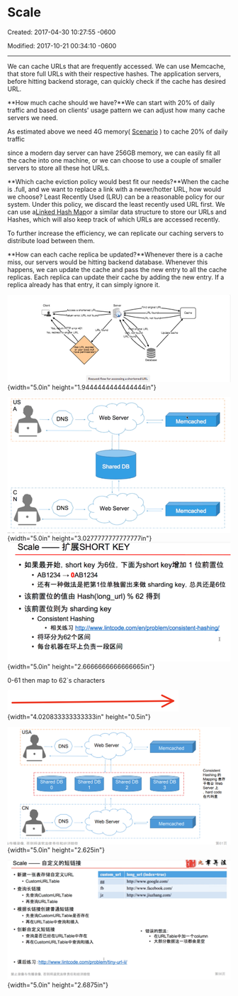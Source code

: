 # Scale

Created: 2017-04-30 10:27:55 -0600

Modified: 2017-10-21 00:34:10 -0600

---

We can cache URLs that are frequently accessed. We can use Memcache, that store full URLs with their respective hashes. The application servers, before hitting backend storage, can quickly check if the cache has desired URL.





**How much cache should we have?**We can start with 20% of daily traffic and based on clients' usage pattern we can adjust how many cache servers we need.



As estimated above we need 4G memory( [Scenario](onenote:#Scenario&section-id={5C9BC554-D710-BB4A-B564-D4493A1F1645}&page-id={E2B39DFD-80FC-B247-81D1-CA95E38CBC76}&end&base-path=https://d.docs.live.net/77339d157d673f41/Documents/9%20chapter/System%20Design%20and%20OO%20Design/TinyURL.one) ) to cache 20% of daily traffic



since a modern day server can have 256GB memory, we can easily fit all the cache into one machine, or we can choose to use a couple of smaller servers to store all these hot URLs.



**Which cache eviction policy would best fit our needs?**When the cache is .full, and we want to replace a link with a newer/hotter URL, how would we choose? Least Recently Used (LRU) can be a reasonable policy for our system. Under this policy, we discard the least recently used URL first. We can use a[Linked Hash Map](https://docs.oracle.com/javase/7/docs/api/java/util/LinkedHashMap.html)or a similar data structure to store our URLs and Hashes, which will also keep track of which URLs are accessed recently.

To further increase the efficiency, we can replicate our caching servers to distribute load between them.



**How can each cache replica be updated?**Whenever there is a cache miss, our servers would be hitting backend database. Whenever this happens, we can update the cache and pass the new entry to all the cache replicas. Each replica can update their cache by adding the new entry. If a replica already has that entry, it can simply ignore it.

![a shortened Yes, m error 401 NO, redirect •al U RL as URL expired or user does not have pernissions URL nd orignal U RL not gnal URL L not found. URL fou Database update cache Request flow for accessing a shortened URL ](../../media/TinyURL^MID-gen-TinyURL-Scale-image1.png){width="5.0in" height="1.9444444444444444in"}



![us DNS DNS Web Server Shared DB Web Server Memcached Memcached ](../../media/TinyURL^MID-gen-TinyURL-Scale-image2.png){width="5.0in" height="3.0277777777777777in"}![Scale 扩 展 SHORT KEY · 如 果 最 开 始 ， short key 为 6 位 ， 下 面 为 sho 戊 key 增 加 1 位 前 置 位 · AB 1234 乛 CAB 1234 · 还 有 一 种 做 法 是 把 第 1 位 单 独 留 出 来 做 sharding key, 总 共 还 是 6 位 · 该 前 置 位 的 值 由 Hash(long_url) ％ 62 得 到 · 该 前 置 位 则 为 sharding key · Consistent Hashing · 相 关 练 习 h № 丿 ／ 、 、 、 lintcode.com/en/problem/consistent-hashing/ · 将 环 分 为 62 个 区 间 · 每 台 机 器 在 环 上 负 责 一 段 区 间 ](../../media/TinyURL^MID-gen-TinyURL-Scale-image3.png){width="5.0in" height="2.6666666666666665in"}

0-61 then map to 62`s characters

![](../../media/TinyURL^MID-gen-TinyURL-Scale-image4.png){width="4.020833333333333in" height="0.5in"}



![USA CN DNS Shared DB DNS Web Server Shared DB Shared DB Memcached Shared DB Memcached Consistent Hashing fi Mapping Web Server -E , hard code Web Server ](../../media/TinyURL^MID-gen-TinyURL-Scale-image5.png){width="5.0in" height="2.625in"}



![](../../media/TinyURL^MID-gen-TinyURL-Scale-image6.png){width="5.0in" height="2.6875in"}










